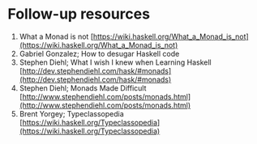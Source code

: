 # Follow-up resources

1. What a Monad is not [https://wiki.haskell.org/What_a_Monad_is_not](https://wiki.haskell.org/What_a_Monad_is_not)
2. Gabriel Gonzalez; How to desugar Haskell code
3. Stephen Diehl; What I wish I knew when Learning Haskell [http://dev.stephendiehl.com/hask/#monads](http://dev.stephendiehl.com/hask/#monads)
4. Stephen Diehl; Monads Made Difficult [http://www.stephendiehl.com/posts/monads.html](http://www.stephendiehl.com/posts/monads.html)
5. Brent Yorgey; Typeclassopedia [https://wiki.haskell.org/Typeclassopedia](https://wiki.haskell.org/Typeclassopedia)